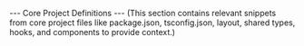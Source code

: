 --- Core Project Definitions ---
(This section contains relevant snippets from core project files like package.json, tsconfig.json, layout, shared types, hooks, and components to provide context.)
